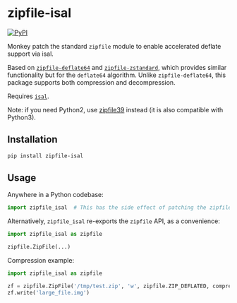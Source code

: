 # zipfile-isal
[![PyPI](https://img.shields.io/pypi/v/zipfile-isal)](https://pypi.org/project/zipfile-isal/)

Monkey patch the standard `zipfile` module to enable accelerated deflate support via isal.

Based on [`zipfile-deflate64`](https://github.com/brianhelba/zipfile-deflate64) and [`zipfile-zstandard`](https://github.com/taisei-project/python-zipfile-zstd), which provides similar functionality but for the `deflate64` algorithm. Unlike `zipfile-deflate64`, this package supports both compression and decompression.

Requires [`isal`](https://github.com/pycompression/python-isal).

Note: if you need Python2, use [zipfile39](https://github.com/cielavenir/zipfile39) instead (it is also compatible with Python3).

## Installation
```bash
pip install zipfile-isal
```

## Usage
Anywhere in a Python codebase:
```python
import zipfile_isal  # This has the side effect of patching the zipfile module to support isal
```

Alternatively, `zipfile_isal` re-exports the `zipfile` API, as a convenience:
```python
import zipfile_isal as zipfile

zipfile.ZipFile(...)
```

Compression example:
```python
import zipfile_isal as zipfile

zf = zipfile.ZipFile('/tmp/test.zip', 'w', zipfile.ZIP_DEFLATED, compresslevel=-2)
zf.write('large_file.img')
```

